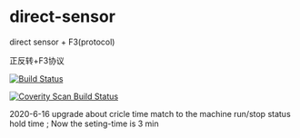 # direct-sensor
direct sensor + F3(protocol)

   正反转+F3协议 


[![Build Status](https://travis-ci.com/loodao/helloworld.svg?branch=master)](https://travis-ci.com/loodao/helloworld)

<a href="https://scan.coverity.com/projects/soway-code-direct-sensor">
  <img alt="Coverity Scan Build Status"
       src="https://scan.coverity.com/projects/20845/badge.svg"/>
</a>


2020-6-16 upgrade  about cricle time match to the machine run/stop status hold time ; Now the seting-time is 3 min 
